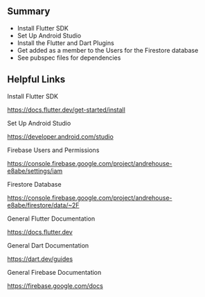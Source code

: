 Summary
--
- Install Flutter SDK
- Set Up Android Studio
- Install the Flutter and Dart Plugins
- Get added as a member to the Users for the Firestore database
- See pubspec files for dependencies

Helpful Links
--
Install Flutter SDK

https://docs.flutter.dev/get-started/install  

Set Up Android Studio

https://developer.android.com/studio

Firebase Users and Permissions

https://console.firebase.google.com/project/andrehouse-e8abe/settings/iam

Firestore Database

https://console.firebase.google.com/project/andrehouse-e8abe/firestore/data/~2F 

General Flutter Documentation

https://docs.flutter.dev

General Dart Documentation

https://dart.dev/guides

General Firebase Documentation

https://firebase.google.com/docs
